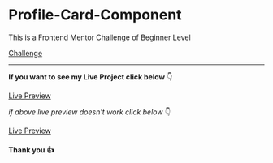 # Profile-Card-Component

This is a Frontend Mentor Challenge of Beginner Level

[Challenge](https://www.frontendmentor.io/challenges/profile-card-component-cfArpWshJ)

---

**If you want to see my Live Project click below** :point_down:

[Live Preview]()

_if above live preview doesn't work click below_ :point_down:

[Live Preview]()

#### Thank you :+1:
